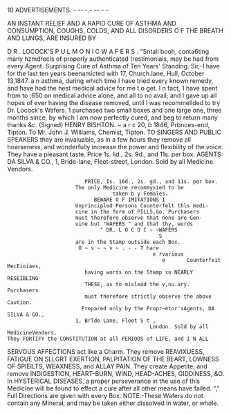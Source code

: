 10                                         ADVERTISEMENTS.
                                                 -     -- -.-          --        - -




AN INSTANT RELIEF AND A RAPID CURE OF ASTHMA AND CONSUMPTION,
   COUGHS, COLDS, AND ALL DISORDERS O F THE BREATH AND LUNGS,
                                                  ARE INSURED BY

D R . LOCOCK'S P U L M O N I C W A F E R S .
     \"Sntall booh, conta6ting many hzmdrecls of properly authenticated (restimonials, may be
                                             had from every Agent.
  Surprising Cure of Asthma of Ten
           Years' Standing.
   Sir,-I have for the last ten years beenamicted with                17,   Church.lane, Hull, October 13,1847.
a n asthma, during which time I have tried every
known remedy, and have had the hest medical advice
           for me t o get. I n fact, 1 have spent from
      to ;650 on medical advice alone, and all to no
avail; and I gave up all hopes of ever having the
disease removed, until I was recommellded to try
Dr. Locock's Wafers. 1 purchased two small boxes
and one large one, three months since, by which I
am now perfectly cured, and beg to return many
thanks &c.           (Signed)    HENRY BISHTON.
  ~ a r c 20,
           b 1846, Prbnces-end, Tipton.
To Mr. John J. Williams, Chemist, Tipton.
   TO SINGERS AND PUBLIC SPEAKERS they are invaluable, as in a few hours
they remove all hoarseness, and wonderfully increase the power and flexibility of the voice.
   They have a pieasant taste. Price 1s. lid., 2s. 9d., and 11s. per box.
AGENTS: DA SILVA & CO., 1, Bride-lane, Fleet-street, London. Sold by all Medicine Vendors.




                             PRICE, Is. 16d., 2s. gd., and 11s. per box.
                          The only Medicine recommyxied to be
                                      taken b y Females.
                                BEWARE O F IMITATIONS I
                          Unprincipled Persons Counterfelt thls medi-
                          cine in the form of PILLS,&o. Purchasers
                          must therefore observe that none are Gen-
                          uine but "WAFERS " and that thy, words
                                  " DR. L O C O C ~ ~WAFERS
                                                     S
                          are in the Stamp outside each Box.
                           O ~ s ~ ~ v ~ . - - T hare
                                                   e rvarious
                                                      e       Counterfeit MecEioiaes,
                             having words on the Stamp so NEARLY RESEIBLING
                             THESE, as to mislead the v,nu.ary.          Purchasers
                             must therefore strictly observe the above Caution.
                            Prepared only by the Propr~etor'sAgents, DA SILVA & GO.,
                          1, Brlde Lane, Fleet S t ,
                                                  London. Sold by all MedicineVendors.
    They FORTIFY the CONSTITUTION at all PERIODS of LIFE, and I N ALL
SERVOUS AFFECTIONS act like a Charm. They remove REAVIXUESS, FATIGUE
ON SLLGRT EXERTION, PALPITATION OF THE BEART, LOWNESS OF
SPIEILTS, WEAXNESS, and ALLAY PAIN.
    They create Appetite, and remove INDIGESTION, HEART-BURN, WIND,
HEAD-ACHES, GIDDINESS, &O.
   In HYSTERICAL DISEASES, a proper perseverance in the use of this Medicine
will be found to effect a cure after all other means have failed.
                           ","  Full Directions are given with every Box.
     NOTE.-These Wafers do not contain any Mineral, and may be taken either dissolved in water,
or whole.
